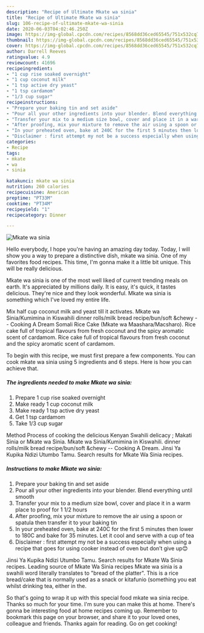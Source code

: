 ```yaml
---
description: "Recipe of Ultimate Mkate wa sinia"
title: "Recipe of Ultimate Mkate wa sinia"
slug: 106-recipe-of-ultimate-mkate-wa-sinia
date: 2020-06-03T04:02:46.250Z
image: https://img-global.cpcdn.com/recipes/8568dd36ced65545/751x532cq70/mkate-wa-sinia-recipe-main-photo.jpg
thumbnail: https://img-global.cpcdn.com/recipes/8568dd36ced65545/751x532cq70/mkate-wa-sinia-recipe-main-photo.jpg
cover: https://img-global.cpcdn.com/recipes/8568dd36ced65545/751x532cq70/mkate-wa-sinia-recipe-main-photo.jpg
author: Darrell Reeves
ratingvalue: 4.9
reviewcount: 41696
recipeingredient:
- "1 cup rise soaked overnight"
- "1 cup coconut milk"
- "1 tsp active dry yeast"
- "1 tsp cardamom"
- "1/3 cup sugar"
recipeinstructions:
- "Prepare your baking tin and set aside"
- "Pour all your other ingredients into your blender. Blend everything until smooth"
- "Transfer your mix to a medium size bowl, cover and place it in a warm place to proof for 1 1/2 hours"
- "After proofing, mix your mixture to remove the air using a spoon or spatula then transfer it to your baking tin"
- "In your preheated oven, bake at 240C for the first 5 minutes then lower to 180C and bake for 35 minutes. Let it cool and serve with a cup of tea"
- "Disclaimer : first attempt my not be a success especially when using a recipe that goes for using cooker instead of oven but don’t give up😊"
categories:
- Recipe
tags:
- mkate
- wa
- sinia

katakunci: mkate wa sinia 
nutrition: 260 calories
recipecuisine: American
preptime: "PT33M"
cooktime: "PT34M"
recipeyield: "1"
recipecategory: Dinner

---
```



![Mkate wa sinia](https://img-global.cpcdn.com/recipes/8568dd36ced65545/751x532cq70/mkate-wa-sinia-recipe-main-photo.jpg)

Hello everybody, I hope you're having an amazing day today. Today, I will show you a way to prepare a distinctive dish, mkate wa sinia. One of my favorites food recipes. This time, I'm gonna make it a little bit unique. This will be really delicious.

Mkate wa sinia is one of the most well liked of current trending meals on earth. It's appreciated by millions daily. It is easy, it's quick, it tastes delicious. They're nice and they look wonderful. Mkate wa sinia is something which I've loved my entire life.

Mix half cup coconut milk and yeast till it activates. Mkate wa Sinia/Kumimina in Kiswahili dinner rolls/milk bread recipe/bun/soft &amp;chewy -- Cooking A Dream Somali Rice Cake (Mkate wa Maashara/Macsharo). Rice cake full of tropical flavours from fresh coconut and the spicy aromatic scent of cardamom. Rice cake full of tropical flavours from fresh coconut and the spicy aromatic scent of cardamom.


To begin with this recipe, we must first prepare a few components. You can cook mkate wa sinia using 5 ingredients and 6 steps. Here is how you can achieve that.

<!--inarticleads1-->

##### The ingredients needed to make Mkate wa sinia:

1. Prepare 1 cup rise soaked overnight
1. Make ready 1 cup coconut milk
1. Make ready 1 tsp active dry yeast
1. Get 1 tsp cardamom
1. Take 1/3 cup sugar


Method Process of cooking the delicious Kenyan Swahili delicacy ; Makati Sinia or Mkate wa Sinia. Mkate wa Sinia/Kumimina in Kiswahili. dinner rolls/milk bread recipe/bun/soft &amp;chewy -- Cooking A Dream. Jinsi Ya Kupika Ndizi Utumbo Tamu. Search results for Mkate Wa Sinia recipes. 

<!--inarticleads2-->

##### Instructions to make Mkate wa sinia:

1. Prepare your baking tin and set aside
1. Pour all your other ingredients into your blender. Blend everything until smooth
1. Transfer your mix to a medium size bowl, cover and place it in a warm place to proof for 1 1/2 hours
1. After proofing, mix your mixture to remove the air using a spoon or spatula then transfer it to your baking tin
1. In your preheated oven, bake at 240C for the first 5 minutes then lower to 180C and bake for 35 minutes. Let it cool and serve with a cup of tea
1. Disclaimer : first attempt my not be a success especially when using a recipe that goes for using cooker instead of oven but don’t give up😊


Jinsi Ya Kupika Ndizi Utumbo Tamu. Search results for Mkate Wa Sinia recipes. Leading source of Mkate Wa Sinia recipes Mkate wa sinia is a swahili word literally translates to &#34;bread of the platter&#34;. This is a rice bread/cake that is normally used as a snack or kitafunio (something you eat whilst drinking tea, either in the. 

So that's going to wrap it up with this special food mkate wa sinia recipe. Thanks so much for your time. I'm sure you can make this at home. There's gonna be interesting food at home recipes coming up. Remember to bookmark this page on your browser, and share it to your loved ones, colleague and friends. Thanks again for reading. Go on get cooking!
